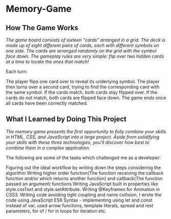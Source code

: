 # Memory-Game

## How The Game Works
_The game board consists of sixteen "cards" arranged in a grid. The deck is made up of eight different pairs of cards, each with different symbols on one side. The cards are arranged randomly on the grid with the symbol face down. The gameplay rules are very simple: flip over two hidden cards at a time to locate the ones that match!_

Each turn:

The player flips one card over to reveal its underlying symbol.
The player then turns over a second card, trying to find the corresponding card with the same symbol.
If the cards match, both cards stay flipped over.
If the cards do not match, both cards are flipped face down.
The game ends once all cards have been correctly matched.

## What I Learned by Doing This Project
_The memory game presents the first opportunity to fully combine your skills in HTML, CSS, and JavaScript into a large project. Aside from solidifying your skills with these three technologies, you'll discover how best to combine them in a complex application._

The following are some of the tasks which challenged me as a developer:

Figuring out the ideal workflow by writing down the steps considering the algorithm
Writing higher order function(The function receiving the callback function and/or which returns another function) and callback(The function passed an argument) functions
Writing JavaScript built in properties like style.cssText and style.setAttribute.
Writing @Keyframes for Animation in CSS3.
Writing code avoiding tight coupling and name collision.
I wrote the code using JavaScript ES6 Syntax - implementing using let and const instead of var, used arrow functions, template literals, spread and rest parameters, for of / for in loops for iteration etc.
